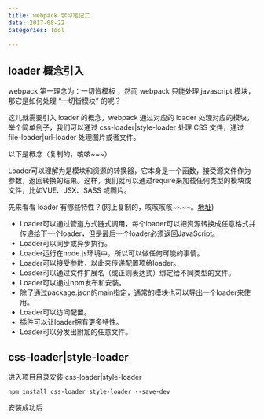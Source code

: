 ```yaml
---
title: webpack 学习笔记二
data: 2017-08-22
categories: Tool

---
```


## loader 概念引入

webpack 第一理念为：一切皆模板 ，然而 webpack 只能处理 javascript 模块，那它是如何处理 “一切皆模块” 的呢？

这儿就需要引入 loader 的概念，webpack 通过对应的 loader 处理对应的模块，举个简单例子，我们可以通过 css-loader|style-loader 处理 CSS 文件，通过 file-loader|url-loader 处理图片或者文件。

以下是概念（复制的，咳咳~~~）

Loader可以理解为是模块和资源的转换器，它本身是一个函数，接受源文件作为参数，返回转换的结果。这样，我们就可以通过require来加载任何类型的模块或文件，比如VUE、JSX、SASS 或图片。

先来看看 loader 有哪些特性？(网上复制的，咳咳咳咳~~~~。[地址](http://blog.guowenfh.com/2016/03/24/vue-webpack-02-deploy/))

+ Loader可以通过管道方式链式调用，每个loader可以把资源转换成任意格式并传递给下一个loader，但是最后一个loader必须返回JavaScript。
+ Loader可以同步或异步执行。
+ Loader运行在node.js环境中，所以可以做任何可能的事情。
+ Loader可以接受参数，以此来传递配置项给loader。
+ Loader可以通过文件扩展名（或正则表达式）绑定给不同类型的文件。
+ Loader可以通过npm发布和安装。
+ 除了通过package.json的main指定，通常的模块也可以导出一个loader来使用。
+ Loader可以访问配置。
+ 插件可以让loader拥有更多特性。
+ Loader可以分发出附加的任意文件。

## css-loader|style-loader

进入项目目录安装 css-loader|style-loader 

```
npm install css-loader style-loader --save-dev
```
安装成功后

